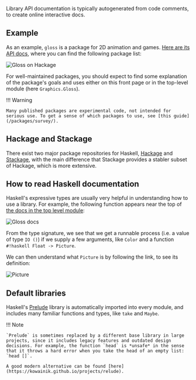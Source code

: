 Library API documentation is typically autogenerated from code comments, to create online interactive docs. 

## Example

As an example, `gloss` is a package for 2D animation and games. [Here are its API docs](https://hackage.haskell.org/package/gloss), where you can find the following package list:

![Gloss on Hackage](/img/hackage.png)

For well-maintained packages, you should expect to find some explanation of the package's goals and uses either on this front page or in the top-level module (here `Graphics.Gloss`).

!!! Warning

    Many published packages are experimental code, not intended for serious use. To get a sense of which packages to use, see [this guide](/packages/survey/).

## Hackage and Stackage 

There exist two major package repositories for Haskell, [Hackage](https://hackage.haskell.org/) and [Stackage](https://www.stackage.org/), with the main difference that Stackage provides a stabler subset of Hackage, which is more extensive. 

## How to read Haskell documentation

Haskell's expressive types are usually very helpful in understanding how to use a library. For example, the following function appears near the top of [the docs in the top level module](https://hackage.haskell.org/package/gloss-1.13.2.2/docs/Graphics-Gloss.html):

![Gloss docs](/img/gloss.png)

From the type signature, we see that we get a runnable process (i.e. a value of type `IO ()`) if we supply a few arguments, like `Color` and a function `#!haskell Float -> Picture`.

We can then understand what `Picture` is by following the link, to see its definition:

![Picture](/img/picture.png)

## Default libraries

Haskell's [Prelude](https://hackage.haskell.org/package/base) library is automatically imported into every module, and includes many familiar functions and types, like `take` and `Maybe`. 

!!! Note

    `Prelude` is sometimes replaced by a different base library in large projects, since it includes legacy features and outdated design decisions. For example, the function `head` is *unsafe* in the sense that it throws a hard error when you take the head of an empty list: `head []`.

    A good modern alternative can be found [here](https://kowainik.github.io/projects/relude).
